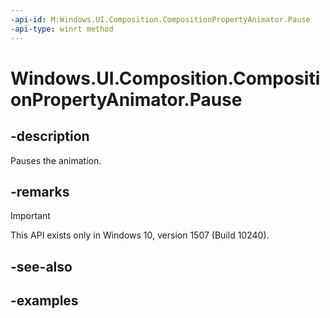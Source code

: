 ```yaml
---
-api-id: M:Windows.UI.Composition.CompositionPropertyAnimator.Pause
-api-type: winrt method
---
```


# Windows.UI.Composition.CompositionPropertyAnimator.Pause

<!--
public void Pause ();
-->


## -description

Pauses the animation.

## -remarks

> [!IMPORTANT]
> This API exists only in Windows 10, version 1507 (Build 10240).

## -see-also

## -examples


